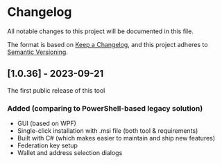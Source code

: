 # Changelog

All notable changes to this project will be documented in this file.

The format is based on [Keep a Changelog](https://keepachangelog.com/en/1.0.0/),
and this project adheres to [Semantic Versioning](https://semver.org/spec/v2.0.0.html).

## [1.0.36] - 2023-09-21

The first public release of this tool

### Added (comparing to PowerShell-based legacy solution)
- GUI (based on WPF)
- Single-click installation with .msi file (both tool & requirements)
- Built with C# (which makes easier to maintain and ship new features)
- Federation key setup
- Wallet and address selection dialogs
